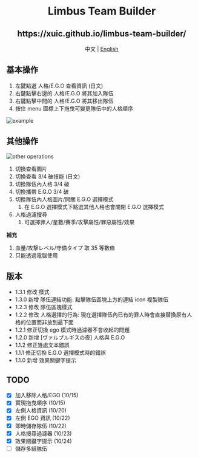 <h1 align='center'>Limbus Team Builder</h1>

<h2 align='center'>https://xuic.github.io/limbus-team-builder/</h2>
<p align='center'>
  中文 | <a href='./README.en.md'>English</a>
</p>

## 基本操作
1. 左鍵點選 人格/E.G.O 查看資訊 (日文)
2. 右鍵點擊右邊的 人格/E.G.O 將其加入隊伍
3. 右鍵點擊中間的 人格/E.G.O 將其移出隊伍
4. 按住 menu 圖標上下拖曳可變更隊伍中的人格順序

![example](https://github.com/xuic/limbus-team-builder/assets/30918659/e5211c17-7ded-4159-88d9-7ed1eb793007)

## 其他操作
  ![other operations](https://github.com/xuic/limbus-team-builder/assets/30918659/eec888ca-e32f-4936-b5d8-4aed38b0ebdf)
1. 切換查看圖片
2. 切換查看 3/4 破技能 (日文)
3. 切換隊伍內人格 3/4 破
4. 切換攜帶 E.G.O 3/4 破
5. 切換隊伍內人格圖片/開關 E.G.O 選擇模式
    1. 在 E.G.O 選擇模式下點選其他人格也會關閉 E.G.O 選擇模式
6. 人格過濾搜尋
    1. 可選擇罪人/星數/賽季/攻擊屬性/罪惡屬性/效果

**補充**
1. 血量/攻撃レベル/守備タイプ 取 35 等數值
2. 只能透過電腦使用

## 版本
- 1.3.1 修改 樣式
- 1.3.0 新增 隊伍連結功能: 點擊隊伍區塊上方的連結 icon 複製隊伍
- 1.2.3 修改 隊伍區塊樣式
- 1.2.2 修改 人格選擇的行為: 現在選擇隊伍內已有的罪人時會直接替換原有人格的位置而非放到最下面
- 1.2.1 修正切換 ego 模式時過濾器不會收起的問題
- 1.2.0 新增 [ヴァルプルギスの夜] 人格與 E.G.O
- 1.1.2 修正幾處文本錯誤
- 1.1.1 修正切換 E.G.O 選擇模式時的錯誤
- 1.1.0 新增 效果關鍵字提示

## TODO
- [x] 加入移除人格/EGO (10/15)
- [x] 實現拖曳順序 (10/15)
- [x] 左側人格資訊 (10/20)
- [x] 左側 EGO 資訊 (10/22)
- [x] 即時儲存隊伍 (10/22)
- [x] 人格搜尋過濾器 (10/23)
- [x] 效果關鍵字提示 (10/24)
- [ ] 儲存多組隊伍
